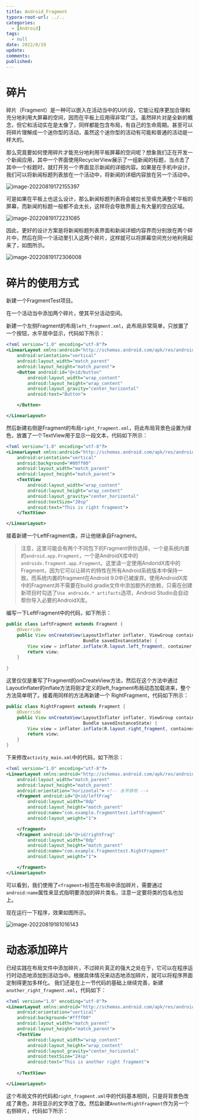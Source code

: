 ```yaml
---
title: Android_Fragment
typora-root-url: ../..
categories:
  - [Android]
tags:
  - null 
date: 2022/8/19
update:
comments:
published:
---
```


# 碎片

碎片（Fragment）是一种可以嵌入在活动当中的UI片段，它能让程序更加合理和充分地利用大屏幕的空间，因而在平板上应用得非常广泛。虽然碎片对是全新的概念，但它和活动实在是太像了，同样都能包含布局，有自己的生命周期。甚至可以将碎片理解成一个迷你型的活动，虽然这个迷你型的活动有可能和普通的活动是一样大的。

那么究竟要如何使用碎片才能充分地利用平板屏幕的空间呢？想象我们正在开发一个新闻应用，其中一个界面使用RecyclerView展示了一组新闻的标题，当点击了其中一个标题时，就打开另一个界面显示新闻的详细内容。如果是在手机中设计，我们可以将新闻标题列表放在一个活动中，将新闻的详细内容放在另一个活动中。

![image-20220819172155397](../../images/Android_Fragment/image-20220819172155397.png)

可是如果在平板上也这么设计，那么新闻标题列表将会被拉长至填充满整个平板的屏幕，而新闻的标题一般都不会太长，这样将会导致界面上有大量的空白区域。

![image-20220819172231085](../../images/Android_Fragment/image-20220819172231085.png)

因此，更好的设计方案是将新闻标题列表界面和新闻详细内容界而分别放在两个碎片中，然后在同一个活动里引入这两个碎片，这样就可以将屏幕空间充分地利用起来了，如图所示。

![image-20220819172306008](../../images/Android_Fragment/image-20220819172306008.png)

# 碎片的使用方式

新建一个FragmentTest项目。

在一个活动当中添加两个碎片，使其平分活动空间。

新建一个左侧Fragment的布局`left_fragment.xml`，此布局非常简单，只放置了一个按钮，水平居中显示，代码如下所示：

```xml
<?xml version="1.0" encoding="utf-8"?>
<LinearLayout xmlns:android="http://schemas.android.com/apk/res/android"
    android:orientation="vertical"
    android:layout_width="match_parent"
    android:layout_height="match_parent">
    <Button android:id="@+id/button"
        android:layout_width="wrap_content"
        android:layout_height="wrap_content"
        android:layout_gravity="center_horizontal"
        android:text="Button">

    </Button>

</LinearLayout>
```

然后新建右侧是Fragment的布局`right_fragment.xml`，将此布局背景色设置为绿色，放置了一个TextView用于显示一段文本，代码如下所示：

```xml
<?xml version="1.0" encoding="utf-8"?>
<LinearLayout xmlns:android="http://schemas.android.com/apk/res/android"
    android:orientation="vertical"
    android:background="#00ff00"
    android:layout_width="match_parent"
    android:layout_height="match_parent">
    <TextView
        android:layout_width="wrap_content"
        android:layout_height="wrap_content"
        android:layout_gravity="center_horizontal"
        android:textSize="20sp"
        android:text="This is right fragment">
    </TextView>

</LinearLayout>
```

接着新建一个LeftFragment类，并让他继承自Fragment。

> 注意，这里可能会有两个不同包下的Fragment供你选择，一个是系统内置的`android.app.Fragment`，一个是AndroidX库中的`androidx.fragment.app.Fragment`。这里请一定使用AndoridX库中的Fragment，因为它可以让碎片的特性在所有Android系统版本中保持一致。而系统内置的fragment在Android 9.0中已被废弃。使用AndroidX库中的Fragment并不需要在build.gradle文件中添加额外的依赖，只需在创建新项目时勾选了`Use androidx.* artifacts`选项，Android Studio会自动帮你导入必要的AndroidX库。

编写一下LeftFragment中的代码，如下所示：

```java
public class LeftFragment extends Fragment {
    @Override
    public View onCreateView(LayoutInflater inflater, ViewGroup container,
                             Bundle savedInstanceState) {
        View view = inflater.inflate(R.layout.left_fragment, container, false);
        return view;
    }
    
}
```

这里仅仅是重写了Fragment的onCreateView方法，然后在这个方法中通过Layoutlnflater的inflate方法将刚才定义的left_fragment布局动态加载进来，整个方法简单明了。接着用同样的方法再新建一个 RightFragment，代码如下所示：

```java
public class RightFragment extends Fragment {
    @Override
    public View onCreateView(LayoutInflater inflater, ViewGroup container,
                             Bundle savedInstanceState) {
        View view = inflater.inflate(R.layout.right_fragment, container, false);
        return view;
    }
}
```

下来修改`activity_main.xml`中的代码，如下所示：

```xml
<?xml version="1.0" encoding="utf-8"?>
<LinearLayout xmlns:android="http://schemas.android.com/apk/res/android"
    android:layout_width="match_parent"
    android:layout_height="match_parent"
    android:orientation="horizontal"> <!-- 水平排布 -->
    <fragment android:id="@+id/leftFrag"
        android:layout_width="0dp"
        android:layout_height="match_parent"
        android:name="com.example.fragmenttest.LeftFragment"
        android:layout_weight="1">

    </fragment>
    <fragment android:id="@+id/rightFrag"
        android:layout_width="0dp"
        android:layout_height="match_parent"
        android:name="com.example.fragmenttest.RightFragment"
        android:layout_weight="1">

    </fragment>
</LinearLayout>
```

可以看到，我们使用了`<fragment>`标签在布局中添加碎片，需要通过`android:name`属性来显式指明要添加的碎片类名，注意一定要将类的包名也加上。

现在运行一下程序，效果如图所示。

![image-20220819181016143](../../images/Android_Fragment/image-20220819181016143.png)

# 动态添加碎片

已经实践在布局文件中添加碎片，不过碎片真正的强大之处在于，它可以在程序运行时动态地添加到活动当中。根据具体情况来动态地添加碎片，就可以将程序界面定制得更加多样化。
我们还是在上一节代码的基础上继续完善，新建`another_right_fragment.xml`，代码如下：

```xml
<?xml version="1.0" encoding="utf-8"?>
<LinearLayout xmlns:android="http://schemas.android.com/apk/res/android"
    android:orientation="vertical"
    android:background="#ffff00"
    android:layout_width="match_parent"
    android:layout_height="match_parent">
    <TextView
        android:layout_width="wrap_content"
        android:layout_height="wrap_content"
        android:layout_gravity="center_horizontal"
        android:textSize="24sp"
        android:text="This is another right fragment">
        
    </TextView>

</LinearLayout>
```

这个布局文件的代码和`right_fragment.xml`中的代码基本相同，只是将背景色改成了黄色，并将显示的文字改了改。然后新建`AnotherRightFragment`作为另一个右侧碎片，代码如下所示：

